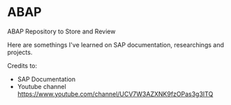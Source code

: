 # ABAP
ABAP Repository to Store and Review 

Here are somethings I've learned on SAP documentation, researchings and projects.

Credits to:
- SAP Documentation
- Youtube channel https://www.youtube.com/channel/UCV7W3AZXNK9fzOPas3g3ITQ
